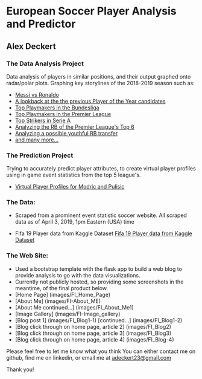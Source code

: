 # European Soccer Player Analysis and Predictor
## Alex Deckert

### The Data Analysis Project
Data analysis of players in similar positions, and their output graphed onto radar/polar plots.
Graphing key storylines of the 2018-2019 season such as:
* [Messi vs Ronaldo](images/Messi_vs_Ronaldo.png)
* [A lookback at the the previous Player of the Year candidates](images/Fifa_POY.png)
* [Top Playmakers in the Bundesliga](images/Bundesliga_Playmakers.png)
* [Top Playmakers in the Premier League](images/Prem_Playmakers.png)
* [Top Strikers in Serie A](images/Serie_a_strikers.png)
* [Analyzing the RB of the Premier League's Top 6](images/Prem_RB.png)
* [Analyzing a possible youthful RB transfer](images/Prem_RB_Replacement.png)
* [and many more...](images/)

### The Prediction Project
Trying to accurately predict player attributes, to create virtual player profiles using in game event statistics from the top 5 league's.
* [Virtual Player Profiles for Modric and Pulisic](images/Virtual_Player_Profiles.png)

### The Data: 
* Scraped from a prominent event statistic soccer website.
All scraped data as of April 3, 2019, 1pm Eastern (USA) time

* Fifa 19 Player data from Kaggle Dataset [Fifa 19 Player data from Kaggle Dataset](https://www.kaggle.com/karangadiya/fifa19)

### The Web Site: 
* Used a bootstrap template with the flask app to build a web blog to provide analysis to go with the data visualizations.
* Currently not publicly hosted, so providing some screenshots in the meantime, of the final product below.
* [Home Page] (images/FI_Home_Page)
* [About Me] (images/FI-About_ME)
* [About Me continued...] (images/FI_About_Me1)
* [Image Gallery] (images/FI-Image_gallery)
* [Blog post 1] (images/FI_Blog1-1) [continued...] (images/FI_Blog1-2)
* [Blog click through on home page, article 2] (images/FI_Blog2)
* [Blog click through on home page, article 3] (images/FI_Blog3)
* [Blog click through on home page, article 4] (images/FI_Blog-4)

Please feel free to let me know what you think
You can either contact me on github, find me on linkedin, or email me at adeckert23@gmail.com

Thank you!

